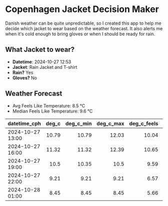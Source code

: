 
# Copenhagen Jacket Decision Maker

Danish weather can be quite unpredictable, so I created this app to help me decide which jacket to wear based on the weather forecast. 
It also alerts me when it's cold enough to bring gloves or when I should be ready for rain.

## What Jacket to wear?

- **Datetime**: 2024-10-27 12:53
- **Jacket**: Rain Jacket and T-shirt
- **Rain?** Yes
- **Gloves?** No

## Weather Forecast
- Avg Feels Like Temperature: 8.5 °C
- Median Feels Like Temperature: 9.6 °C

| datetime_cph     |   deg_c |   deg_c_min |   deg_c_max |   deg_c_feels | weather   | wind   | rain   |
|:-----------------|--------:|------------:|------------:|--------------:|:----------|:-------|:-------|
| 2024-10-27 13:00 |   10.79 |       10.79 |       12.03 |         10.04 | Rain      | Low    | Medium |
| 2024-10-27 16:00 |   11.32 |       11.32 |       12.39 |         10.65 | Rain      | High   | Low    |
| 2024-10-27 19:00 |   10.5  |       10.35 |       10.5  |          9.59 | Clouds    | High   | None   |
| 2024-10-27 22:00 |    9.21 |        9.21 |        9.21 |          6.57 | Clear     | Medium | None   |
| 2024-10-28 01:00 |    8.45 |        8.45 |        8.45 |          5.66 | Clouds    | Low    | None   |
        